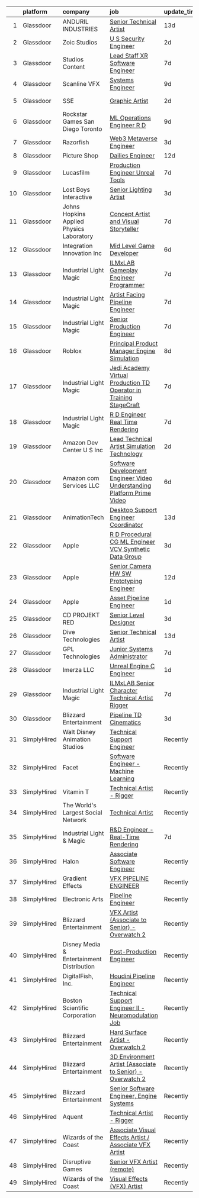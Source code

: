 

|    | platform    | company                                   | job                                                                                                                                                                                                                                                                                                                                                                                                                                                                                                                                                                                                                                                                                                                                                                                                                                                                                                                                                                                                                                                                                                                                                                                                                                                                                                                                                                            | update_time   | location          |
|---:|:------------|:------------------------------------------|:-------------------------------------------------------------------------------------------------------------------------------------------------------------------------------------------------------------------------------------------------------------------------------------------------------------------------------------------------------------------------------------------------------------------------------------------------------------------------------------------------------------------------------------------------------------------------------------------------------------------------------------------------------------------------------------------------------------------------------------------------------------------------------------------------------------------------------------------------------------------------------------------------------------------------------------------------------------------------------------------------------------------------------------------------------------------------------------------------------------------------------------------------------------------------------------------------------------------------------------------------------------------------------------------------------------------------------------------------------------------------------|:--------------|:------------------|
|  1 | Glassdoor   | ANDURIL INDUSTRIES                        | [Senior Technical Artist](https://www.glassdoor.com/partner/jobListing.htm?pos=125&ao=1136043&s=58&guid=0000018200a66243842c479ab2a3a78d&src=GD_JOB_AD&t=SR&vt=w&cs=1_0e139a53&cb=1657868280726&jobListingId=1007978277249&jrtk=3-0-1g80acokdjigh801-1g80acoktg4e4800-b966f7357066bb7f-)                                                                                                                                                                                                                                                                                                                                                                                                                                                                                                                                                                                                                                                                                                                                                                                                                                                                                                                                                                                                                                                                                       | 13d           | Seattle, WA       |
|  2 | Glassdoor   | Zoic Studios                              | [U S  Security Engineer](https://www.glassdoor.com/partner/jobListing.htm?pos=113&ao=1136043&s=58&guid=0000018200a66243842c479ab2a3a78d&src=GD_JOB_AD&t=SR&vt=w&ea=1&cs=1_296775f4&cb=1657868280724&jobListingId=1008001099170&jrtk=3-0-1g80acokdjigh801-1g80acoktg4e4800-3fce2bb8b019d9b2-)                                                                                                                                                                                                                                                                                                                                                                                                                                                                                                                                                                                                                                                                                                                                                                                                                                                                                                                                                                                                                                                                                   | 2d            | Remote            |
|  3 | Glassdoor   | Studios Content                           | [Lead  Staff  XR Software Engineer](https://www.glassdoor.com/partner/jobListing.htm?pos=119&ao=1136043&s=58&guid=0000018200a66243842c479ab2a3a78d&src=GD_JOB_AD&t=SR&vt=w&cs=1_de5e2819&cb=1657868280725&jobListingId=1007989924534&jrtk=3-0-1g80acokdjigh801-1g80acoktg4e4800-bb2f81d2b8e98c7a-)                                                                                                                                                                                                                                                                                                                                                                                                                                                                                                                                                                                                                                                                                                                                                                                                                                                                                                                                                                                                                                                                             | 7d            | Glendale, CA      |
|  4 | Glassdoor   | Scanline VFX                              | [Systems Engineer](https://www.glassdoor.com/partner/jobListing.htm?pos=108&ao=1136043&s=58&guid=0000018200a66243842c479ab2a3a78d&src=GD_JOB_AD&t=SR&vt=w&ea=1&cs=1_35dc1509&cb=1657868280723&jobListingId=1007985438337&jrtk=3-0-1g80acokdjigh801-1g80acoktg4e4800-f1c9fcccffe46fc2-)                                                                                                                                                                                                                                                                                                                                                                                                                                                                                                                                                                                                                                                                                                                                                                                                                                                                                                                                                                                                                                                                                         | 9d            | Los Angeles, CA   |
|  5 | Glassdoor   | SSE                                       | [Graphic Artist](https://www.glassdoor.com/partner/jobListing.htm?pos=122&ao=1136043&s=58&guid=0000018200a66243842c479ab2a3a78d&src=GD_JOB_AD&t=SR&vt=w&ea=1&cs=1_b98d0971&cb=1657868280726&jobListingId=1008001110074&jrtk=3-0-1g80acokdjigh801-1g80acoktg4e4800-50d7530ccefde205-)                                                                                                                                                                                                                                                                                                                                                                                                                                                                                                                                                                                                                                                                                                                                                                                                                                                                                                                                                                                                                                                                                           | 2d            | Jacksonville, FL  |
|  6 | Glassdoor   | Rockstar Games San Diego   Toronto        | [ML Operations Engineer  R D](https://www.glassdoor.com/partner/jobListing.htm?pos=117&ao=1136043&s=58&guid=0000018200a66243842c479ab2a3a78d&src=GD_JOB_AD&t=SR&vt=w&cs=1_55d24c5f&cb=1657868280724&jobListingId=1007986476109&jrtk=3-0-1g80acokdjigh801-1g80acoktg4e4800-fdea5748b99cccc7-)                                                                                                                                                                                                                                                                                                                                                                                                                                                                                                                                                                                                                                                                                                                                                                                                                                                                                                                                                                                                                                                                                   | 9d            | Carlsbad, CA      |
|  7 | Glassdoor   | Razorfish                                 | [Web3 Metaverse Engineer](https://www.glassdoor.com/partner/jobListing.htm?pos=103&ao=1136043&s=58&guid=0000018200a66243842c479ab2a3a78d&src=GD_JOB_AD&t=SR&vt=w&cs=1_22f84627&cb=1657868280722&jobListingId=1007999007023&jrtk=3-0-1g80acokdjigh801-1g80acoktg4e4800-37130fe9a53d6876-)                                                                                                                                                                                                                                                                                                                                                                                                                                                                                                                                                                                                                                                                                                                                                                                                                                                                                                                                                                                                                                                                                       | 3d            | New York, NY      |
|  8 | Glassdoor   | Picture Shop                              | [Dailies Engineer](https://www.glassdoor.com/partner/jobListing.htm?pos=112&ao=1136043&s=58&guid=0000018200a66243842c479ab2a3a78d&src=GD_JOB_AD&t=SR&vt=w&ea=1&cs=1_d7fc392e&cb=1657868280724&jobListingId=1007978755623&jrtk=3-0-1g80acokdjigh801-1g80acoktg4e4800-14185292de63b90b-)                                                                                                                                                                                                                                                                                                                                                                                                                                                                                                                                                                                                                                                                                                                                                                                                                                                                                                                                                                                                                                                                                         | 12d           | Burbank, CA       |
|  9 | Glassdoor   | Lucasfilm                                 | [Production Engineer  Unreal Tools ](https://www.glassdoor.com/partner/jobListing.htm?pos=111&ao=1136043&s=58&guid=0000018200a66243842c479ab2a3a78d&src=GD_JOB_AD&t=SR&vt=w&cs=1_adfb1cc3&cb=1657868280723&jobListingId=1007989925214&jrtk=3-0-1g80acokdjigh801-1g80acoktg4e4800-0a9cd2c2e7103964-)                                                                                                                                                                                                                                                                                                                                                                                                                                                                                                                                                                                                                                                                                                                                                                                                                                                                                                                                                                                                                                                                            | 7d            | San Francisco, CA |
| 10 | Glassdoor   | Lost Boys Interactive                     | [Senior Lighting Artist](https://www.glassdoor.com/partner/jobListing.htm?pos=124&ao=1136043&s=58&guid=0000018200a66243842c479ab2a3a78d&src=GD_JOB_AD&t=SR&vt=w&ea=1&cs=1_82aed260&cb=1657868280727&jobListingId=1007997869563&jrtk=3-0-1g80acokdjigh801-1g80acoktg4e4800-51f467638d738e51-)                                                                                                                                                                                                                                                                                                                                                                                                                                                                                                                                                                                                                                                                                                                                                                                                                                                                                                                                                                                                                                                                                   | 3d            | Remote            |
| 11 | Glassdoor   | Johns Hopkins Applied Physics Laboratory  | [Concept Artist and Visual Storyteller](https://www.glassdoor.com/partner/jobListing.htm?pos=109&ao=1136043&s=58&guid=0000018200a66243842c479ab2a3a78d&src=GD_JOB_AD&t=SR&vt=w&cs=1_53329291&cb=1657868280723&jobListingId=1007990323575&jrtk=3-0-1g80acokdjigh801-1g80acoktg4e4800-caf3af526954e90d-)                                                                                                                                                                                                                                                                                                                                                                                                                                                                                                                                                                                                                                                                                                                                                                                                                                                                                                                                                                                                                                                                         | 7d            | Laurel, MD        |
| 12 | Glassdoor   | Integration Innovation  Inc               | [Mid Level Game Developer](https://www.glassdoor.com/partner/jobListing.htm?pos=130&ao=1136043&s=58&guid=0000018200a66243842c479ab2a3a78d&src=GD_JOB_AD&t=SR&vt=w&cs=1_fc03761f&cb=1657868280727&jobListingId=1007993676127&jrtk=3-0-1g80acokdjigh801-1g80acoktg4e4800-705b74363b9bcea6-)                                                                                                                                                                                                                                                                                                                                                                                                                                                                                                                                                                                                                                                                                                                                                                                                                                                                                                                                                                                                                                                                                      | 6d            | Huntsville, AL    |
| 13 | Glassdoor   | Industrial Light   Magic                  | [ILMxLAB Gameplay Engineer   Programmer](https://www.glassdoor.com/partner/jobListing.htm?pos=110&ao=1136043&s=58&guid=0000018200a66243842c479ab2a3a78d&src=GD_JOB_AD&t=SR&vt=w&cs=1_23bf8219&cb=1657868280723&jobListingId=1007989925269&jrtk=3-0-1g80acokdjigh801-1g80acoktg4e4800-82d92ba9100d486f-)                                                                                                                                                                                                                                                                                                                                                                                                                                                                                                                                                                                                                                                                                                                                                                                                                                                                                                                                                                                                                                                                        | 7d            | San Francisco, CA |
| 14 | Glassdoor   | Industrial Light   Magic                  | [Artist Facing Pipeline Engineer](https://www.glassdoor.com/partner/jobListing.htm?pos=105&ao=1136043&s=58&guid=0000018200a66243842c479ab2a3a78d&src=GD_JOB_AD&t=SR&vt=w&cs=1_f79281b2&cb=1657868280722&jobListingId=1007989925036&jrtk=3-0-1g80acokdjigh801-1g80acoktg4e4800-542b487c01f99854-)                                                                                                                                                                                                                                                                                                                                                                                                                                                                                                                                                                                                                                                                                                                                                                                                                                                                                                                                                                                                                                                                               | 7d            | San Francisco, CA |
| 15 | Glassdoor   | Industrial Light   Magic                  | [Senior Production Engineer](https://www.glassdoor.com/partner/jobListing.htm?pos=107&ao=1136043&s=58&guid=0000018200a66243842c479ab2a3a78d&src=GD_JOB_AD&t=SR&vt=w&cs=1_2af96437&cb=1657868280722&jobListingId=1007989925075&jrtk=3-0-1g80acokdjigh801-1g80acoktg4e4800-8634671c7f4b4c30-)                                                                                                                                                                                                                                                                                                                                                                                                                                                                                                                                                                                                                                                                                                                                                                                                                                                                                                                                                                                                                                                                                    | 7d            | San Francisco, CA |
| 16 | Glassdoor   | Roblox                                    | [Principal Product Manager  Engine Simulation](https://www.glassdoor.com/partner/jobListing.htm?pos=129&ao=1136043&s=58&guid=0000018200a66243842c479ab2a3a78d&src=GD_JOB_AD&t=SR&vt=w&cs=1_e2ce44f1&cb=1657868280727&jobListingId=1007987884697&jrtk=3-0-1g80acokdjigh801-1g80acoktg4e4800-3b7450e5fb449977-)                                                                                                                                                                                                                                                                                                                                                                                                                                                                                                                                                                                                                                                                                                                                                                                                                                                                                                                                                                                                                                                                  | 8d            | San Mateo, CA     |
| 17 | Glassdoor   | Industrial Light   Magic                  | [Jedi Academy  Virtual Production TD   Operator in Training  StageCraft ](https://www.glassdoor.com/partner/jobListing.htm?pos=104&ao=1136043&s=58&guid=0000018200a66243842c479ab2a3a78d&src=GD_JOB_AD&t=SR&vt=w&cs=1_4fcaa09b&cb=1657868280722&jobListingId=1007989924127&jrtk=3-0-1g80acokdjigh801-1g80acoktg4e4800-c42159d594af156a-)                                                                                                                                                                                                                                                                                                                                                                                                                                                                                                                                                                                                                                                                                                                                                                                                                                                                                                                                                                                                                                       | 7d            | San Francisco, CA |
| 18 | Glassdoor   | Industrial Light   Magic                  | [R D Engineer   Real Time Rendering](https://www.glassdoor.com/partner/jobListing.htm?pos=106&ao=1136043&s=58&guid=0000018200a66243842c479ab2a3a78d&src=GD_JOB_AD&t=SR&vt=w&cs=1_24c8aaef&cb=1657868280722&jobListingId=1007989924389&jrtk=3-0-1g80acokdjigh801-1g80acoktg4e4800-c5bd27a92537d562-)                                                                                                                                                                                                                                                                                                                                                                                                                                                                                                                                                                                                                                                                                                                                                                                                                                                                                                                                                                                                                                                                            | 7d            | San Francisco, CA |
| 19 | Glassdoor   | Amazon Dev Center U S   Inc               | [Lead Technical Artist  Simulation Technology](https://www.glassdoor.com/partner/jobListing.htm?pos=127&ao=1136043&s=58&guid=0000018200a66243842c479ab2a3a78d&src=GD_JOB_AD&t=SR&vt=w&cs=1_517fcaa9&cb=1657868280726&jobListingId=1008000807502&jrtk=3-0-1g80acokdjigh801-1g80acoktg4e4800-2176659b6cb6fee6-)                                                                                                                                                                                                                                                                                                                                                                                                                                                                                                                                                                                                                                                                                                                                                                                                                                                                                                                                                                                                                                                                  | 2d            | Florida           |
| 20 | Glassdoor   | Amazon com Services LLC                   | [Software Development Engineer   Video Understanding Platform  Prime Video](https://www.glassdoor.com/partner/jobListing.htm?pos=114&ao=1136043&s=58&guid=0000018200a66243842c479ab2a3a78d&src=GD_JOB_AD&t=SR&vt=w&cs=1_b70b69a5&cb=1657868280724&jobListingId=1007992048549&jrtk=3-0-1g80acokdjigh801-1g80acoktg4e4800-265fb4e91b8449ef-)                                                                                                                                                                                                                                                                                                                                                                                                                                                                                                                                                                                                                                                                                                                                                                                                                                                                                                                                                                                                                                     | 6d            | Seattle, WA       |
| 21 | Glassdoor   | AnimationTech                             | [Desktop Support Engineer Coordinator](https://www.glassdoor.com/partner/jobListing.htm?pos=121&ao=1136043&s=58&guid=0000018200a66243842c479ab2a3a78d&src=GD_JOB_AD&t=SR&vt=w&ea=1&cs=1_a0a056d1&cb=1657868280726&jobListingId=1007977660730&jrtk=3-0-1g80acokdjigh801-1g80acoktg4e4800-7a543a6e8bf62646-)                                                                                                                                                                                                                                                                                                                                                                                                                                                                                                                                                                                                                                                                                                                                                                                                                                                                                                                                                                                                                                                                     | 13d           | New York, NY      |
| 22 | Glassdoor   | Apple                                     | [R D Procedural CG ML Engineer  VCV Synthetic Data Group](https://www.glassdoor.com/partner/jobListing.htm?pos=115&ao=1136043&s=58&guid=0000018200a66243842c479ab2a3a78d&src=GD_JOB_AD&t=SR&vt=w&cs=1_de01b361&cb=1657868280724&jobListingId=1007999034571&jrtk=3-0-1g80acokdjigh801-1g80acoktg4e4800-60136403e1dd3c29-)                                                                                                                                                                                                                                                                                                                                                                                                                                                                                                                                                                                                                                                                                                                                                                                                                                                                                                                                                                                                                                                       | 3d            | San Diego, CA     |
| 23 | Glassdoor   | Apple                                     | [Senior Camera HW   SW Prototyping Engineer](https://www.glassdoor.com/partner/jobListing.htm?pos=102&ao=1110586&s=58&guid=0000018200a66243842c479ab2a3a78d&src=GD_JOB_AD&t=SR&vt=w&cs=1_92beabcc&cb=1657868280722&jobListingId=1007979187719&cpc=9908D8D4413DBB8A&jrtk=3-0-1g80acokdjigh801-1g80acoktg4e4800-516200a02a724250--6NYlbfkN0BvKrLyj5gPmtZO9T8euul8TCxuuKNOtzRJOomxnwSEodTz2Bc-sPZl-XpHqNXOMUjDmDdyhTO6JuZLQiZfrwp5bQulunmWXF4hWlp3Q_bU99tNHmbDdGSddBsq50UjXURntSj3jHYbZd19VBJMOlkx3g7Brg6NIv0DS-rRUREoWA4BU7HzvVgISwWnkl3CBJLJ96jAAEZCWE4PIEemsl0yJC61ONJaKCEa23gchdaXptN2c_VdrOt1n_wk6G2leaj3jrDK-eY5LxuOV9Llhrr6jixUAELX4BWhXpUx1FCwx6zkOGOBBcgc2OOuRPgwNFuQHiBjU8GcI9WDjQVj8QwYX3D-W6ifp3cRoYMRWoJ7aFhiZOoF82HdiHv6-XfO_iSbEM3_jNnx-JaXkNeiUMHl7eSToPUBVcxsWMmC45bsxvxTHxx4OXCC2rhE7k1iR1ymYzecTVs_X9mlroLe5Cyq_Ky4hpwb3g-x4GFAA-IUcpB7s4kb2Y_-5fHaZpzBlD8MjYMYBoFbzc4Ydh7iIUqnaeGsNhV9dc8j_4JY09rR1SEcOSo0AX9CAtV2L35yfLBS-YbUL4ECWOLDnp7TGRrJfIEzjFq0JOvvbLZkUhB1m_S1ZzSnfajf2lrTDEzk2hAM3t6GojBigDxqcdtnNAzI7S-k9iMBe7Fpk5GEfeD2E2KCfG1PPhWDOMbx_luDI9Oui0BBX1Q6tVeSX9Pu8b_fteQQeJh5iQfz-KP-OMo-Ixx9JsVCrEGBPBmv3iLswb2gPEwHNqaaq2Z0LbuAvxelH642UQDwJwqDsRMdOMeH2wGGmth5XWSrpeO6zA2YRXrfqS6ktVckh_ZOAT2X80U8x0nJNX-ASDG2BHl5UueSQ4RSGDtqz7jKJL5H6EE7mp-kv-dxx6I5-3cKZ7igdUiVQ4V1THZMrNYwzdCqbAZIPDSXR3BL99HXPk7UEyLbdHt6SS4E0im1QbEbEWCcmUOi5qA8VSCH5M4%3D) | 12d           | Newport Beach, CA |
| 24 | Glassdoor   | Apple                                     | [Asset Pipeline Engineer](https://www.glassdoor.com/partner/jobListing.htm?pos=101&ao=1110586&s=58&guid=0000018200a66243842c479ab2a3a78d&src=GD_JOB_AD&t=SR&vt=w&cs=1_98cd0758&cb=1657868280722&jobListingId=1008004162546&cpc=9908D8D4413DBB8A&jrtk=3-0-1g80acokdjigh801-1g80acoktg4e4800-a3f90180431c5a9b--6NYlbfkN0BvKrLyj5gPmtZO9T8euul8TCxuuKNOtzRJOomxnwSEodTz2Bc-sPZl29JElYHfcoRaoBqJmE8MfvDakw9bHT77HkWlWByvk-Ns8VqnsCtWBdtRfYKiR3rvyd64oJn0-eZ_NqI5qTymcXHNRVV4CY8ZYb0ZzVq0XDYawL-2gcYNneBmz49HCEkl6D4tT7S_tn6WxRvWYnpGzd1Xsbu40KEFXqrsKAO7sjXeXQzJ90CCqUOr5R2ZHUO0wsLgs6irzT9Ev-k1RDkJQRaVlCjb1gQWmGhMmPnB9g3H24-wzHwYD2yjTc18vm-8vJQKbikgWO6fRV5k77kT0aXDlVDjRwiv7UtJTlHshn-v8jmVLEzhQnXJLWQ4Y-0diFlQrExRjKEir5VpcvOGdAxuLC70-xfnt9Rlv_djucFMVqe4rroB_LehnXjnIYPE0HiOldgJuQYSk0sYeFMYjKL3jXEbnv8KMjtRcdQysEx2gnxaUIzu24VO_qQf1pvyJw244zFEXfjmBGRSAXKxcArISjISujOVu5u1HvUBHFTbiVa2xEwdSeaXnsAryQqTNfIjlYC0bSthMeFfi9Kxg0IFISuIm2QAamWHPaTcCYwnZjwCk9XJHAri4ibrNpJj37Gd8cAS2I-clEpQd16M6S3PY9mYOED8rr_D4Tt5V-e0e4bdaJhNCV8qZjkt2-Z9TLkNbaXeNOuKNZyp0X7ZSbgliMlrYr0pmd5HxVnfnARQ_8klT2lcKgP189S6jozRFcHDFkyLJ4HvN-FV1F1JzgWrDWOIAAk4fwyraJMDvrq7L3RLehGaWSeT89wTcCzBAm8tJN7Gq0vBnqGsFP68MfLXNlBWd48gPCWhc-RS4UZggs7sgJbYSyO1gLwo-bZRavVJkYtTpiXiN3k8BLEIF-107Q_I-__kcxKq2Ja1E578uRBTYivGC3LTljbo8tPkfHVu0pAR3Rv5cXvndCL2KQ%3D%3D)                                      | 1d            | Culver City, CA   |
| 25 | Glassdoor   | CD PROJEKT RED                            | [Senior Level Designer](https://www.glassdoor.com/partner/jobListing.htm?pos=116&ao=1136043&s=58&guid=0000018200a66243842c479ab2a3a78d&src=GD_JOB_AD&t=SR&vt=w&cs=1_3c0e90d2&cb=1657868280724&jobListingId=1007999004645&jrtk=3-0-1g80acokdjigh801-1g80acoktg4e4800-c0adcc9f01b6bb9d-)                                                                                                                                                                                                                                                                                                                                                                                                                                                                                                                                                                                                                                                                                                                                                                                                                                                                                                                                                                                                                                                                                         | 3d            | Boston, MA        |
| 26 | Glassdoor   | Dive Technologies                         | [Senior Technical Artist](https://www.glassdoor.com/partner/jobListing.htm?pos=126&ao=1136043&s=58&guid=0000018200a66243842c479ab2a3a78d&src=GD_JOB_AD&t=SR&vt=w&cs=1_01595ab3&cb=1657868280726&jobListingId=1007978210470&jrtk=3-0-1g80acokdjigh801-1g80acoktg4e4800-eddba5ac8fb83806-)                                                                                                                                                                                                                                                                                                                                                                                                                                                                                                                                                                                                                                                                                                                                                                                                                                                                                                                                                                                                                                                                                       | 13d           | Seattle, WA       |
| 27 | Glassdoor   | GPL Technologies                          | [Junior Systems Administrator](https://www.glassdoor.com/partner/jobListing.htm?pos=118&ao=1136043&s=58&guid=0000018200a66243842c479ab2a3a78d&src=GD_JOB_AD&t=SR&vt=w&ea=1&cs=1_22f6862d&cb=1657868280725&jobListingId=1007991103318&jrtk=3-0-1g80acokdjigh801-1g80acoktg4e4800-d7b2b24d642901ba-)                                                                                                                                                                                                                                                                                                                                                                                                                                                                                                                                                                                                                                                                                                                                                                                                                                                                                                                                                                                                                                                                             | 7d            | New York, NY      |
| 28 | Glassdoor   | Imerza  LLC                               | [Unreal Engine   C   Engineer](https://www.glassdoor.com/partner/jobListing.htm?pos=123&ao=1136043&s=58&guid=0000018200a66243842c479ab2a3a78d&src=GD_JOB_AD&t=SR&vt=w&ea=1&cs=1_50a645e1&cb=1657868280726&jobListingId=1008001897361&jrtk=3-0-1g80acokdjigh801-1g80acoktg4e4800-8c79bb2871c86338-)                                                                                                                                                                                                                                                                                                                                                                                                                                                                                                                                                                                                                                                                                                                                                                                                                                                                                                                                                                                                                                                                             | 1d            | Remote            |
| 29 | Glassdoor   | Industrial Light   Magic                  | [ILMxLAB Senior Character Technical Artist   Rigger](https://www.glassdoor.com/partner/jobListing.htm?pos=128&ao=1136043&s=58&guid=0000018200a66243842c479ab2a3a78d&src=GD_JOB_AD&t=SR&vt=w&cs=1_951e9e29&cb=1657868280726&jobListingId=1007989924357&jrtk=3-0-1g80acokdjigh801-1g80acoktg4e4800-6f9d6334e52d0bd6-)                                                                                                                                                                                                                                                                                                                                                                                                                                                                                                                                                                                                                                                                                                                                                                                                                                                                                                                                                                                                                                                            | 7d            | San Francisco, CA |
| 30 | Glassdoor   | Blizzard Entertainment                    | [Pipeline TD  Cinematics](https://www.glassdoor.com/partner/jobListing.htm?pos=120&ao=1136043&s=58&guid=0000018200a66243842c479ab2a3a78d&src=GD_JOB_AD&t=SR&vt=w&cs=1_a9718197&cb=1657868280725&jobListingId=1007998161798&jrtk=3-0-1g80acokdjigh801-1g80acoktg4e4800-ea65093ab2c5173b-)                                                                                                                                                                                                                                                                                                                                                                                                                                                                                                                                                                                                                                                                                                                                                                                                                                                                                                                                                                                                                                                                                       | 3d            | Irvine, CA        |
| 31 | SimplyHired | Walt Disney Animation Studios             | [Technical Support Engineer](https://www.simplyhired.com/job/yzrZ4_ISv3Z-KQ1cbaSDrI92DZiQBX4A6_40E_P_gHmTUl3aF9m5kA?q=vfx+engineer)                                                                                                                                                                                                                                                                                                                                                                                                                                                                                                                                                                                                                                                                                                                                                                                                                                                                                                                                                                                                                                                                                                                                                                                                                                            | Recently      | Burbank, CA       |
| 32 | SimplyHired | Facet                                     | [Software Engineer - Machine Learning](https://www.simplyhired.com/job/rRl7LpYqGiIowLAwzbrNzMgXtXTFbKgtp-z9fo66PKEqX4Q6nYlO_w?q=vfx+engineer)                                                                                                                                                                                                                                                                                                                                                                                                                                                                                                                                                                                                                                                                                                                                                                                                                                                                                                                                                                                                                                                                                                                                                                                                                                  | Recently      | San Francisco, CA |
| 33 | SimplyHired | Vitamin T                                 | [Technical Artist - Rigger](https://www.simplyhired.com/job/L1cExUVLMKqaAAq7NqpkK1HLiW42gEFBF_QANBUZuA88X4GbnBBA1w?q=vfx+engineer)                                                                                                                                                                                                                                                                                                                                                                                                                                                                                                                                                                                                                                                                                                                                                                                                                                                                                                                                                                                                                                                                                                                                                                                                                                             | Recently      | Austin, TX        |
| 34 | SimplyHired | The World's Largest Social Network        | [Technical Artist](https://www.simplyhired.com/job/Y2FNoo1uTAcldWV6dQhjK7PuvsJN1U0ikAImFpa5s-XmibWBswR6Dg?q=vfx+engineer)                                                                                                                                                                                                                                                                                                                                                                                                                                                                                                                                                                                                                                                                                                                                                                                                                                                                                                                                                                                                                                                                                                                                                                                                                                                      | Recently      | New York, NY      |
| 35 | SimplyHired | Industrial Light & Magic                  | [R&D Engineer - Real-Time Rendering](https://www.simplyhired.com/job/AUITEjAo6GA1YiQNl7IbJ9r4lmSeg94_QQ9c-H8P9DfV7-fi2Fkmfg?q=vfx+engineer)                                                                                                                                                                                                                                                                                                                                                                                                                                                                                                                                                                                                                                                                                                                                                                                                                                                                                                                                                                                                                                                                                                                                                                                                                                    | 7d            | San Francisco, CA |
| 36 | SimplyHired | Halon                                     | [Associate Software Engineer](https://www.simplyhired.com/job/QfpjhUfc7pCHcnCmJZn0TwL70V58y1gN-eYqy0-U7ieXnfp22xX3hw?q=vfx+engineer)                                                                                                                                                                                                                                                                                                                                                                                                                                                                                                                                                                                                                                                                                                                                                                                                                                                                                                                                                                                                                                                                                                                                                                                                                                           | Recently      | Santa Monica, CA  |
| 37 | SimplyHired | Gradient Effects                          | [VFX PIPELINE ENGINEER](https://www.simplyhired.com/job/L5OAyKGUnwDawrCWzGNO2bwpuyy6IFx3pa2fhsL0ImqUDfPpQxW6Jg?q=vfx+engineer)                                                                                                                                                                                                                                                                                                                                                                                                                                                                                                                                                                                                                                                                                                                                                                                                                                                                                                                                                                                                                                                                                                                                                                                                                                                 | Recently      | Los Angeles, CA   |
| 38 | SimplyHired | Electronic Arts                           | [Pipeline Engineer](https://www.simplyhired.com/job/teZ_mD8NB_xqltO1oac0Z5JhcsH8PxYpZdYYtlUxHCNfaWy3IPkgCQ?q=vfx+engineer)                                                                                                                                                                                                                                                                                                                                                                                                                                                                                                                                                                                                                                                                                                                                                                                                                                                                                                                                                                                                                                                                                                                                                                                                                                                     | Recently      | Orlando, FL       |
| 39 | SimplyHired | Blizzard Entertainment                    | [VFX Artist (Associate to Senior) - Overwatch 2](https://www.simplyhired.com/job/2d70J5UkkZ2YmvlvJfcaEqf0vVFEZwLt57euRMmQlk3Afx_2Q_gYzw?q=vfx+engineer)                                                                                                                                                                                                                                                                                                                                                                                                                                                                                                                                                                                                                                                                                                                                                                                                                                                                                                                                                                                                                                                                                                                                                                                                                        | Recently      | Irvine, CA        |
| 40 | SimplyHired | Disney Media & Entertainment Distribution | [Post-Production Engineer](https://www.simplyhired.com/job/v0wjXqzQA25cOop8t04h3Dpm1Lp-FaRZFneZHQS-eanEgefyh0zIdA?q=vfx+engineer)                                                                                                                                                                                                                                                                                                                                                                                                                                                                                                                                                                                                                                                                                                                                                                                                                                                                                                                                                                                                                                                                                                                                                                                                                                              | Recently      | Los Angeles, CA   |
| 41 | SimplyHired | DigitalFish, Inc.                         | [Houdini Pipeline Engineer](https://www.simplyhired.com/job/OXJ8CgFRLaRYJf3fg3fwt2TSgfZcUsBX1X8B0eoRtaOUx5tNd2D2wQ?q=vfx+engineer)                                                                                                                                                                                                                                                                                                                                                                                                                                                                                                                                                                                                                                                                                                                                                                                                                                                                                                                                                                                                                                                                                                                                                                                                                                             | Recently      | Remote            |
| 42 | SimplyHired | Boston Scientific Corporation             | [Technical Support Engineer II - Neuromodulation Job](https://www.simplyhired.com/job/x3_MqmMDt-LogOnHo7xUmnlEj8UbzvIPIV3mV5KCqtO8wo9Nzy_Dvw?q=vfx+engineer)                                                                                                                                                                                                                                                                                                                                                                                                                                                                                                                                                                                                                                                                                                                                                                                                                                                                                                                                                                                                                                                                                                                                                                                                                   | Recently      | Valencia, CA      |
| 43 | SimplyHired | Blizzard Entertainment                    | [Hard Surface Artist - Overwatch 2](https://www.simplyhired.com/job/6UbuxcizWm0FGl0VWvCtYyHq-2-jjcWZ_YsxRvD4XaS9M8_zOx_FMA?q=vfx+engineer)                                                                                                                                                                                                                                                                                                                                                                                                                                                                                                                                                                                                                                                                                                                                                                                                                                                                                                                                                                                                                                                                                                                                                                                                                                     | Recently      | Irvine, CA        |
| 44 | SimplyHired | Blizzard Entertainment                    | [3D Environment Artist (Associate to Senior) - Overwatch 2](https://www.simplyhired.com/job/pw88DtF0EULjjFMy83MMr_Hg0HBZII6DCgYGL9C12joglMD-Z-Xwnw?q=vfx+engineer)                                                                                                                                                                                                                                                                                                                                                                                                                                                                                                                                                                                                                                                                                                                                                                                                                                                                                                                                                                                                                                                                                                                                                                                                             | Recently      | Irvine, CA        |
| 45 | SimplyHired | Blizzard Entertainment                    | [Senior Software Engineer, Engine Systems](https://www.simplyhired.com/job/tMmtCyDUxHf8JJJ5bCNONOHibfhTpYdY-nwQ76oeAkm7OrfyZhRqFg?q=vfx+engineer)                                                                                                                                                                                                                                                                                                                                                                                                                                                                                                                                                                                                                                                                                                                                                                                                                                                                                                                                                                                                                                                                                                                                                                                                                              | Recently      | Irvine, CA        |
| 46 | SimplyHired | Aquent                                    | [Technical Artist - Rigger](https://www.simplyhired.com/job/mrF9f8dqVBoR06CrnqO4QMg-7rrfDU_22i2PqCg_Bp4vmC_ldftfTg?q=vfx+engineer)                                                                                                                                                                                                                                                                                                                                                                                                                                                                                                                                                                                                                                                                                                                                                                                                                                                                                                                                                                                                                                                                                                                                                                                                                                             | Recently      | Austin, TX        |
| 47 | SimplyHired | Wizards of the Coast                      | [Associate Visual Effects Artist / Associate VFX Artist](https://www.simplyhired.com/job/rXEfv0Tp9MAkPThOfzJCKEZulLcnRHEeqs1wpyfRYRJl4Z63YdpBPA?q=vfx+engineer)                                                                                                                                                                                                                                                                                                                                                                                                                                                                                                                                                                                                                                                                                                                                                                                                                                                                                                                                                                                                                                                                                                                                                                                                                | Recently      | Renton, WA        |
| 48 | SimplyHired | Disruptive Games                          | [Senior VFX Artist (remote)](https://www.simplyhired.com/job/ug1Nbs70tLVfqtHxG__s-qLtlaH128gNMV8vmNucmrzilmW5AjeBlQ?q=vfx+engineer)                                                                                                                                                                                                                                                                                                                                                                                                                                                                                                                                                                                                                                                                                                                                                                                                                                                                                                                                                                                                                                                                                                                                                                                                                                            | Recently      | Remote            |
| 49 | SimplyHired | Wizards of the Coast                      | [Visual Effects (VFX) Artist](https://www.simplyhired.com/job/CGky2sEpE6859VyUTUMNDFCC-G0jqBMyU8MV_bN6ZFLpER6i_gsThw?q=vfx+engineer)                                                                                                                                                                                                                                                                                                                                                                                                                                                                                                                                                                                                                                                                                                                                                                                                                                                                                                                                                                                                                                                                                                                                                                                                                                           | Recently      | Renton, WA        |